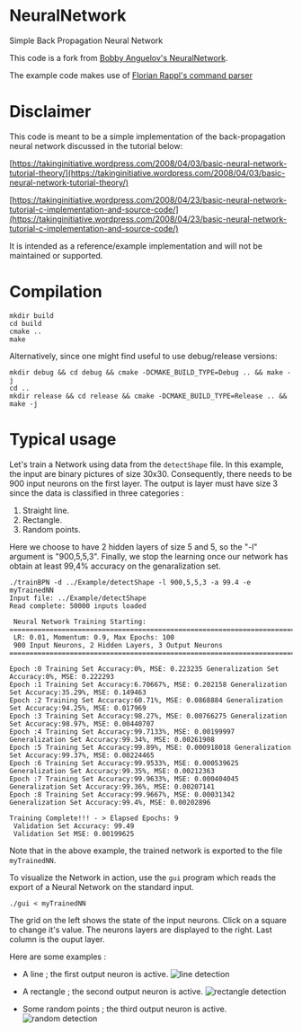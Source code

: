 # NeuralNetwork
Simple Back Propagation Neural Network

This code is a fork from [Bobby Anguelov's NeuralNetwork](https://github.com/BobbyAnguelov/NeuralNetwork).

The example code makes use of [Florian Rappl's command parser](https://github.com/FlorianRappl/CmdParser )

# Disclaimer
This code is meant to be a simple implementation of the back-propagation neural network discussed in the tutorial below:

[https://takinginitiative.wordpress.com/2008/04/03/basic-neural-network-tutorial-theory/](https://takinginitiative.wordpress.com/2008/04/03/basic-neural-network-tutorial-theory/)

[https://takinginitiative.wordpress.com/2008/04/23/basic-neural-network-tutorial-c-implementation-and-source-code/](https://takinginitiative.wordpress.com/2008/04/23/basic-neural-network-tutorial-c-implementation-and-source-code/)

It is intended as a reference/example implementation and will not be maintained or supported.


# Compilation
```
mkdir build
cd build
cmake ..
make
```

Alternatively, since one might find useful to use debug/release versions:
```
mkdir debug && cd debug && cmake -DCMAKE_BUILD_TYPE=Debug .. && make -j
cd ..
mkdir release && cd release && cmake -DCMAKE_BUILD_TYPE=Release .. && make -j
```

# Typical usage
Let's train a Network using data from the ``detectShape`` file. In this
example, the input are binary pictures of size 30x30. Consequently, there needs
to be 900 input neurons on the first layer. The output is layer must have size
3 since the data is classified in three categories :

1. Straight line.
2. Rectangle.
3. Random points.

Here we choose to have 2 hidden layers of size 5 and 5, so the "-l" argument is
"900,5,5,3". Finally, we stop the learning once our network has obtain at least
99,4% accuracy on the genaralization set.

```
./trainBPN -d ../Example/detectShape -l 900,5,5,3 -a 99.4 -e myTrainedNN
Input file: ../Example/detectShape
Read complete: 50000 inputs loaded

 Neural Network Training Starting: 
==========================================================================
 LR: 0.01, Momentum: 0.9, Max Epochs: 100
 900 Input Neurons, 2 Hidden Layers, 3 Output Neurons
==========================================================================

Epoch :0 Training Set Accuracy:0%, MSE: 0.223235 Generalization Set Accuracy:0%, MSE: 0.222293
Epoch :1 Training Set Accuracy:6.70667%, MSE: 0.202158 Generalization Set Accuracy:35.29%, MSE: 0.149463
Epoch :2 Training Set Accuracy:60.71%, MSE: 0.0868884 Generalization Set Accuracy:94.25%, MSE: 0.017969
Epoch :3 Training Set Accuracy:98.27%, MSE: 0.00766275 Generalization Set Accuracy:98.97%, MSE: 0.00440707
Epoch :4 Training Set Accuracy:99.7133%, MSE: 0.00199997 Generalization Set Accuracy:99.34%, MSE: 0.00261908
Epoch :5 Training Set Accuracy:99.89%, MSE: 0.000918018 Generalization Set Accuracy:99.37%, MSE: 0.00224465
Epoch :6 Training Set Accuracy:99.9533%, MSE: 0.000539625 Generalization Set Accuracy:99.35%, MSE: 0.00212363
Epoch :7 Training Set Accuracy:99.9633%, MSE: 0.000404045 Generalization Set Accuracy:99.36%, MSE: 0.00207141
Epoch :8 Training Set Accuracy:99.9667%, MSE: 0.00031342 Generalization Set Accuracy:99.4%, MSE: 0.00202896

Training Complete!!! - > Elapsed Epochs: 9
 Validation Set Accuracy: 99.49
 Validation Set MSE: 0.00199625
```

Note that in the above example, the trained network is exported to the file ``myTrainedNN``.

To visualize the Network in action, use the ``gui`` program which reads the
export of a Neural Network on the standard input.
```
./gui < myTrainedNN
```
The grid on the left shows the state of the input neurons. Click on a square to
change it's value. The neurons layers are displayed to the right. Last column
is the ouput layer.

Here are some examples : 

 - A line ; the first output neuron is active.
![line detection](https://github.com/xprov/NeuralNetwork/blob/master/images/detectLine.png)

 - A rectangle ; the second output neuron is active.
![rectangle detection](https://github.com/xprov/NeuralNetwork/blob/master/images/detectRectangle.png)

 - Some random points ; the third output neuron is active.
![random detection](https://github.com/xprov/NeuralNetwork/blob/master/images/detectRandom.png)




